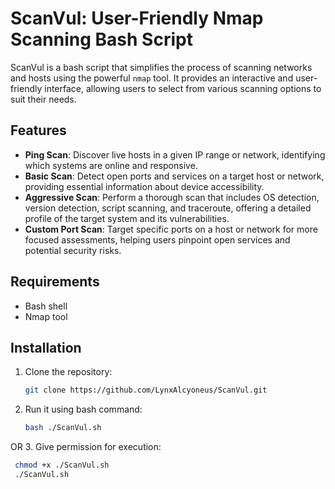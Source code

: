 # ScanVul: User-Friendly Nmap Scanning Bash Script

ScanVul is a bash script that simplifies the process of scanning networks and hosts using the powerful `nmap` tool. It provides an interactive and user-friendly interface, allowing users to select from various scanning options to suit their needs.

## Features

- **Ping Scan**: Discover live hosts in a given IP range or network, identifying which systems are online and responsive.
- **Basic Scan**: Detect open ports and services on a target host or network, providing essential information about device accessibility.
- **Aggressive Scan**: Perform a thorough scan that includes OS detection, version detection, script scanning, and traceroute, offering a detailed profile of the target system and its vulnerabilities.
- **Custom Port Scan**: Target specific ports on a host or network for more focused assessments, helping users pinpoint open services and potential security risks.

## Requirements

- Bash shell
- Nmap tool

## Installation

1. Clone the repository:
   ```bash
   git clone https://github.com/LynxAlcyoneus/ScanVul.git
2. Run it using bash command:
   ```bash
   bash ./ScanVul.sh
OR 
3. Give permission for execution:
  ```bash
   chmod +x ./ScanVul.sh
   ./ScanVul.sh

